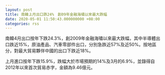 ```yaml
---
layout: post
title: 南韓上月出口跌24%　創09年金融海嘯以來最大跌幅
date: 2020-05-01 11:50:43.000000000 +08:00
categories: rss
---
```


南韓4月出口按年下跌24.3%，創2009年金融海嘯以來最大跌幅，其中半導體出口跌近15%，原油產品、汽車零部件出口，分別急跌近57%及近50%。按地區分，對最大貿易夥伴中國的出口下跌近18%。

上月進口按年下跌15.9%，跌幅大於市場預期的14%及3月的6.9%，並錄得自2012年以來首次貿易赤字，金額為9.46億元。
